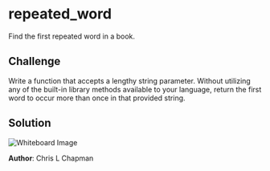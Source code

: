 # repeated_word

Find the first repeated word in a book.

## Challenge

Write a function that accepts a lengthy string parameter.
Without utilizing any of the built-in library methods available to your language, return the first word to occur more than once in that provided string.

## Solution

![Whiteboard Image](../../assets/repeated_word.jpg)

**Author**: Chris L Chapman
